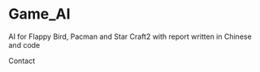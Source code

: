 # Game_AI
AI for Flappy Bird, Pacman and Star Craft2 with report written in Chinese and code

Contact 
